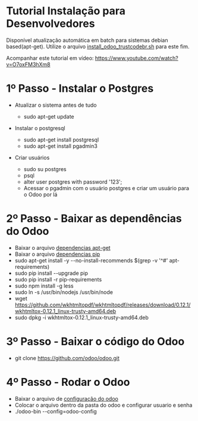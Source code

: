 # Tutorial Instalação para Desenvolvedores


Disponível atualização automática em batch para sistemas debian based(apt-get).
Utilize o arquivo [install_odoo_trustcodebr.sh](install_odoo_trustcodebr.sh) para este fim.


Acompanhar este tutorial em vídeo:
 https://www.youtube.com/watch?v=O7oxFM3hXm8

# 1º Passo - Instalar o Postgres

- Atualizar o sistema antes de tudo
    * sudo apt-get update

- Instalar o postgresql
    * sudo apt-get install postgresql
    * sudo apt-get install pgadmin3

- Criar usuários
    * sudo su postgres
    * psql
    * alter user postgres with password '123';
    * Acessar o pgadmin com o usuário postgres e criar um usuário para o Odoo por lá


# 2º Passo - Baixar as dependências do Odoo

* Baixar o arquivo [dependencias apt-get](apt-requirements)
* Baixar o arquivo [dependencias pip](pip-requirements)
* sudo apt-get install -y --no-install-recommends $(grep -v '^#' apt-requirements)
* sudo pip install --upgrade pip
* sudo pip install -r pip-requirements
* sudo npm install -g less
* sudo ln -s /usr/bin/nodejs /usr/bin/node
* wget https://github.com/wkhtmltopdf/wkhtmltopdf/releases/download/0.12.1/wkhtmltox-0.12.1_linux-trusty-amd64.deb
* sudo dpkg -i wkhtmltox-0.12.1_linux-trusty-amd64.deb


# 3º Passo - Baixar o código do Odoo

* git clone https://github.com/odoo/odoo.git

# 4º Passo - Rodar o Odoo

* Baixar o arquivo de [configuração do odoo](odoo-config)
* Colocar o arquivo dentro da pasta do odoo e configurar usuario e senha
* ./odoo-bin --config=odoo-config
